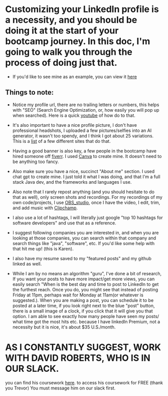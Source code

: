 # Customizing your LinkedIn profile is a necessity, and you should be doing it at the start of your bootcamp journey. In this doc, I'm going to walk you through the process of doing just that.

- If you'd like to see mine as an example, you can view it [here](https://www.linkedin.com/in/karendillehay/)

## Things to note:
- Notice my profile url, there are no trailing letters or numbers, this helps with "SEO" (Search Engine Optimization, or, how easily you will pop up when searched). Here is a quick [youtube](https://youtu.be/OAb-mVPBem8?si=btc5Cwl_pQBeqWvb) of how do to that.  

- It's also important to have a nice profile picture, I don't have professional headshots, I uploaded a few pictures/selfies into an AI generator, it wasn't too spendy, and I think I got about 25 variations. This is a [list](https://www.unite.ai/best-ai-headshot-generators/) of a few different sites that do that.

- Having a good banner is also key, a few people in the bootcamp have hired someone off [fiverr](https://www.fiverr.com).  I used [Canva](https://www.canva.com) to create mine. It doesn't need to be anything too fancy.

- Also make sure you have a nice, succinct "About me" section. I used chat gpt to create mine. I just told it what I was doing, and that I'm a full stack Java dev, and the frameworks and languages I use.

- Also note that I rarely repost anything (and you should hesitate to do that as well), only screen shots and recordings. For my recordings of my own code/projects, I use [OBS_studio](https://obsproject.com), once I have the video, I edit, trim, and add music with [Clipchamp](https://clipchamp.com).

- I also use a lot of hashtags, I will literally just google "top 10 hashtags for software developers" and use that as a reference.

- I suggest following companies you are interested in, and when you are looking at those companies, you can search within that company and search things like "java", "software", etc. If you'd like some help with that hit me up! (this is Karen).

- I also have my resume saved to my "featured posts" and my github linked as well.

- While I am by no means an algorithm "guru", I've done a bit of research, If you want your posts to have more impact/get more views, you can easily search "When is the best day and time to post to LinkedIn to get the furthest reach. Once you do, you might see that instead of posting Friday at 11pm, perhaps wait for Monday at 11am(or whatever is suggested.). When you are making a post, you can schedule it to be posted at a later time, if you look right next to the blue "post" button, there is a small image of a clock, if you click that it will give you that option. I am able to see exactly how many people have seen my posts/ what time got the most hits etc. because I have linkedIn Premium, not a necessity but it is nice, it's about $35 U.S./month.

# AS I CONSTANTLY SUGGEST, WORK WITH DAVID ROBERTS, WHO IS IN OUR SLACK.
you can find his coursework [here](https://crushing.digital//#).
to access his coursework for FREE (thank you Trevor) You must message him on our slack first.
